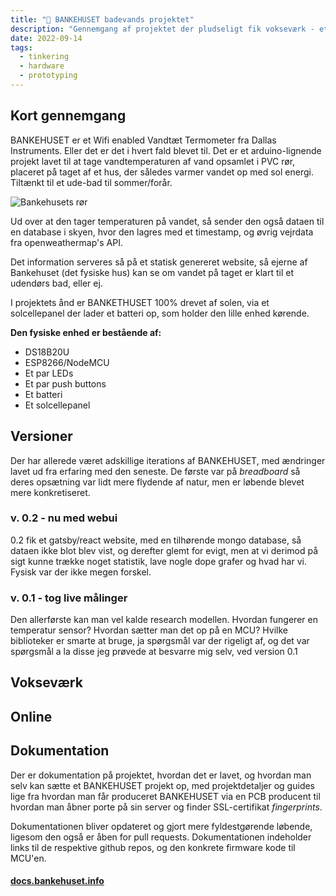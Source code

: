 ```yaml
---
title: "🛀 BANKEHUSET badevands projektet"
description: "Gennemgang af projektet der pludseligt fik vokseværk - et IoT termometer med egen hjemmeside og server."
date: 2022-09-14
tags:
  - tinkering
  - hardware
  - prototyping
---
```


## Kort gennemgang

BANKEHUSET er et Wifi enabled Vandtæt Termometer fra Dallas Instruments. Eller det er det i hvert fald blevet til. Det er et arduino-lignende projekt lavet til at tage vandtemperaturen af vand opsamlet i PVC rør, placeret på taget af et hus, der således varmer vandet op med sol energi. Tiltænkt til et ude-bad til sommer/forår.

![Bankehusets rør](https://docs.bankehuset.info/static/342cb0bda4b4183dde89d2cb5170a070/bc514/pvc-pipes.webp)

Ud over at den tager temperaturen på vandet, så sender den også dataen til en database i skyen, hvor den lagres med et timestamp, og øvrig vejrdata fra openweathermap's API.

Det information serveres så på et statisk genereret website, så ejerne af Bankehuset (det fysiske hus) kan se om vandet på taget er klart til et udendørs bad, eller ej.

I projektets ånd er BANKETHUSET 100% drevet af solen, via et solcellepanel der lader et batteri op, som holder den lille enhed kørende.

**Den fysiske enhed er bestående af:**

- DS18B20U
- ESP8266/NodeMCU
- Et par LEDs
- Et par push buttons
- Et batteri
- Et solcellepanel

## Versioner

Der har allerede været adskillige iterations af BANKEHUSET, med ændringer lavet ud fra erfaring med den seneste. De første var på _breadboard_ så deres opsætning var lidt mere flydende af natur, men er løbende blevet mere konkretiseret.

### v. 0.2 - nu med webui

0.2 fik et gatsby/react website, med en tilhørende mongo database, så dataen ikke blot blev vist, og derefter glemt for evigt, men at vi derimod på sigt kunne trække noget statistik, lave nogle dope grafer og hvad har vi. Fysisk var der ikke megen forskel.

### v. 0.1 - tog live målinger

Den allerførste kan man vel kalde research modellen. Hvordan fungerer en temperatur sensor? Hvordan sætter man det op på en MCU? Hvilke biblioteker er smarte at bruge, ja spørgsmål var der rigeligt af, og det var spørgsmål a la disse jeg prøvede at besvarre mig selv, ved version 0.1

## Vokseværk

## Online

## Dokumentation

Der er dokumentation på projektet, hvordan det er lavet, og hvordan man selv kan sætte et BANKEHUSET projekt op, med projektdetaljer og guides lige fra hvordan man får produceret BANKEHUSET via en PCB producent til hvordan man åbner porte på sin server og finder SSL-certifikat _fingerprints_.

Dokumentationen bliver opdateret og gjort mere fyldestgørende løbende, ligesom den også er åben for pull requests. Dokumentationen indeholder links til de respektive github repos, og den konkrete firmware kode til MCU'en.

#### [docs.bankehuset.info](https://docs.bankehuset.info)
